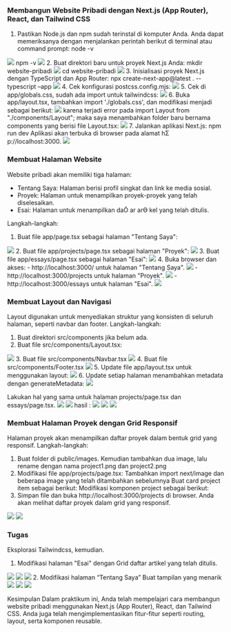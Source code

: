 ### Membangun Website Pribadi dengan Next.js (App Router), React, dan Tailwind CSS

1. Pastikan Node.js dan npm sudah terinstal di komputer Anda. Anda dapat memeriksanya dengan menjalankan perintah berikut di terminal atau command prompt:
node -v 
<img src ='img/1.png'>
npm -v 
<img src ='img/2.png'>
2. Buat direktori baru untuk proyek Next.js Anda:
mkdir website-pribadi 
<img src ='img/3.png'>
cd website-pribadi 
<img src ='img/4.png'>
3. Inisialisasi proyek Next.js dengan TypeScript dan App Router:
npx create-next-app@latest . --typescript –app 
<img src ='img/5.png'>
4. Cek konfigurasi postcss.config.mjs:
<img src ='img/6.png'>
5. Cek di app/globals.css, sudah ada import untuk tailwindcss:
<img src ='img/7.png'>
6. Buka app/layout.tsx, tambahkan import './globals.css', dan modifikasi menjadi sebagai berikut:
<img src ='img/8.png'>
karena terjadi error pada import Layout from "./components/Layout"; maka saya menambahkan folder baru bernama components yang berisi file Layout.tsx:
<img src ='img/9.png'>
7. Jalankan aplikasi Next.js:
npm run dev
Aplikasi akan terbuka di browser pada alamat hƩ p://localhost:3000.
<img src ='img/10.png'>

### Membuat Halaman Website
Website pribadi akan memiliki tiga halaman:
- Tentang Saya: Halaman berisi profil singkat dan link ke media sosial.
- Proyek: Halaman untuk menampilkan proyek-proyek yang telah diselesaikan.
- Esai: Halaman untuk menampilkan daŌ ar arƟ kel yang telah ditulis.

Langkah-langkah:
1. Buat file app/page.tsx sebagai halaman "Tentang Saya":
<img src ='img/11.png'>
2. Buat file app/projects/page.tsx sebagai halaman "Proyek":
<img src ='img/12.png'>
3. Buat file app/essays/page.tsx sebagai halaman "Esai":
<img src ='img/13.png'>
4. Buka browser dan akses:
- http://localhost:3000/ untuk halaman "Tentang Saya".
<img src ='img/14.png'>
- http://localhost:3000/projects untuk halaman "Proyek".
<img src ='img/15.png'>
- http://localhost:3000/essays untuk halaman "Esai".
<img src ='img/16.png'>

### Membuat Layout dan Navigasi
Layout digunakan untuk menyediakan struktur yang konsisten di seluruh halaman, seperti navbar dan footer.
Langkah-langkah:
1. Buat direktori src/components jika belum ada.
2. Buat file src/components/Layout.tsx:
<img src ='img/17.png'>
3. Buat file src/components/Navbar.tsx
<img src ='img/18.png'>
4. Buat file src/components/Footer.tsx
<img src ='img/19.png'>
5. Update file app/layout.tsx untuk menggunakan layout:
<img src ='img/20.png'>
6. Update setiap halaman menambahkan metadata dengan generateMetadata:
<img src ='img/21.png'>

Lakukan hal yang sama untuk halaman projects/page.tsx dan essays/page.tsx.
<img src ='img/22.png'>
<img src ='img/23.png'>
hasil :
<img src ='img/24.png'>
<img src ='img/25.png'>
<img src ='img/26.png'>

###  Membuat Halaman Proyek dengan Grid Responsif
Halaman proyek akan menampilkan daftar proyek dalam bentuk grid yang responsif.
Langkah-langkah:
1. Buat folder di public/images. Kemudian tambahkan dua image, lalu rename dengan nama 
project1.png dan project2.png
2. Modifikasi file app/projects/page.tsx:
Tambahkan import next/image dan beberapa image yang telah ditambahkan sebelumnya
Buat card project item sebagai berikut:
Modifikasi komponen project sebagai berikut:
3. Simpan file dan buka http://localhost:3000/projects di browser. Anda akan melihat daftar proyek dalam grid yang responsif.
<img src ='img/28.png'>
<img src ='img/32.png'>

### Tugas
Eksplorasi Tailwindcss, kemudian.
1. Modifikasi halaman "Esai" dengan Grid daftar artikel yang telah ditulis.
<img src ='img/29.png'>
<img src ='img/33.png'>
<img src ='img/34.png'>
2. Modifikasi halaman “Tentang Saya” Buat tampilan yang menarik 
<img src ='img/27.png'>
<img src ='img/30.png'>
<img src ='img/31.png'>


Kesimpulan Dalam praktikum ini, Anda telah mempelajari cara membangun website pribadi menggunakan Next.js 
(App Router), React, dan Tailwind CSS. Anda juga telah mengimplementasikan fitur-fitur seperti routing, 
layout, serta komponen reusable.
